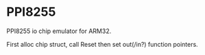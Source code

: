 # PPI8255
PPI8255 io chip emulator for ARM32.

First alloc chip struct, call Reset then set out(/in?) function pointers.
